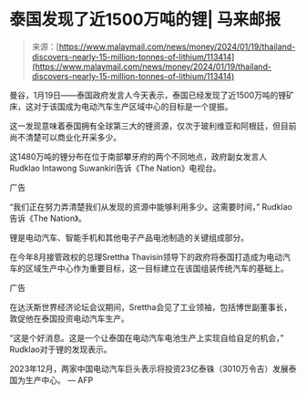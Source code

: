 <!--yml

分类：未分类

日期：2024年05月27日14:55:37

-->

# 泰国发现了近1500万吨的锂| 马来邮报

> 来源：[https://www.malaymail.com/news/money/2024/01/19/thailand-discovers-nearly-15-million-tonnes-of-lithium/113414](https://www.malaymail.com/news/money/2024/01/19/thailand-discovers-nearly-15-million-tonnes-of-lithium/113414)

曼谷，1月19日——泰国政府发言人今天表示，泰国已经发现了近1500万吨的锂矿床，这对于该国成为电动汽车生产区域中心的目标是一个提振。

这一发现意味着泰国拥有全球第三大的锂资源，仅次于玻利维亚和阿根廷，但目前尚不清楚可以商业化开采多少。

这1480万吨的锂分布在位于南部攀牙府的两个不同地点，政府副女发言人Rudklao Intawong Suwankiri告诉《The Nation》电视台。

广告

“我们正在努力弄清楚我们从发现的资源中能够利用多少。这需要时间，” Rudklao告诉《The Nation》。

锂是电动汽车、智能手机和其他电子产品电池制造的关键组成部分。

在今年8月接管政权的总理Srettha Thavisin领导下的政府将泰国打造成为电动汽车的区域生产中心作为重要目标，这一目标建立在该国组装传统汽车的基础上。

广告

在达沃斯世界经济论坛会议期间，Srettha会见了工业领袖，包括博世副董事长，敦促他在泰国投资电动汽车生产。

“这是个好消息。这是一个让泰国在电动汽车电池生产上实现自给自足的机会，” Rudklao对于锂的发现表示。

2023年12月，两家中国电动汽车巨头表示将投资23亿泰铢（3010万令吉）发展泰国为生产中心。 — AFP
